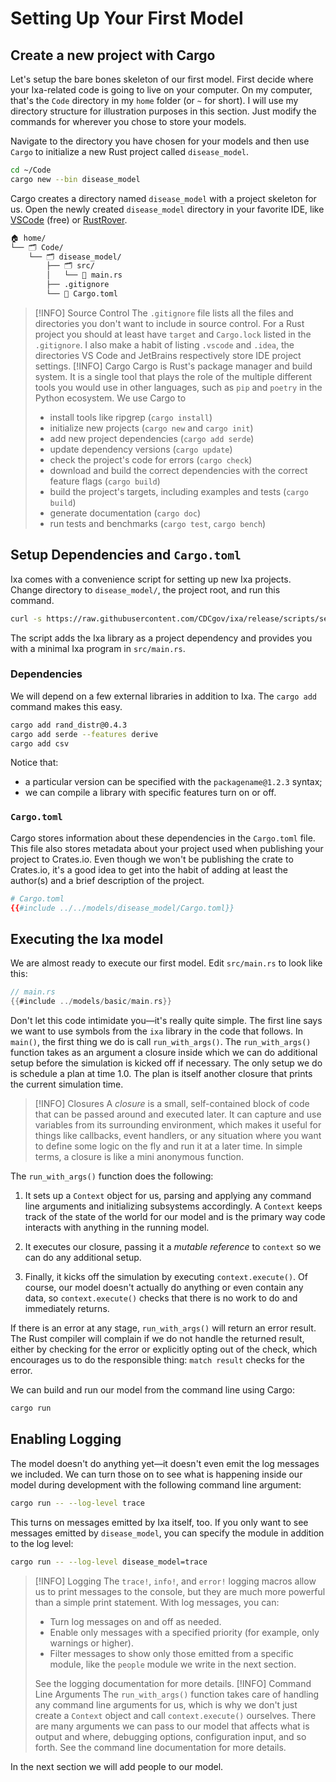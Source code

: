 # Setting Up Your First Model

## Create a new project with Cargo

Let's setup the bare bones skeleton of our first model. First decide where your Ixa-related code is going to live on your computer. On my computer, that's the `Code` directory in my `home` folder (or `~` for short). I will use my directory structure for illustration purposes in this section. Just modify the commands for wherever you chose to store your models.

Navigate to the directory you have chosen for your models and then use `Cargo` to initialize a new Rust project called `disease_model`.

```bash
cd ~/Code
cargo new --bin disease_model
```

Cargo creates a directory named `disease_model` with a project skeleton for us. Open the newly created `disease_model` directory in your favorite IDE, like [VSCode](https://code.visualstudio.com/) (free) or [RustRover](https://www.jetbrains.com/rust/).

```bash
🏠 home/
└── 🗂️ Code/
    └── 🗂️ disease_model/
        ├── 🗂️ src/
        │   └── 📄 main.rs
        ├── .gitignore
        └── 📄 Cargo.toml
```

> [!INFO] Source Control
> The `.gitignore` file lists all the files and directories you don't want to include in source control. For a Rust project you should at least have `target` and `Cargo.lock` listed in the `.gitignore`. I also make a habit of listing `.vscode` and `.idea`, the directories VS Code and JetBrains respectively store IDE project settings.
> [!INFO] Cargo
> Cargo is Rust's package manager and build system. It is a single tool that plays the role of the multiple different tools you would use in other languages, such as `pip` and `poetry` in the Python ecosystem. We use Cargo to
>
> - install tools like ripgrep (`cargo install`)
> - initialize new projects (`cargo new` and `cargo init`)
> - add new project dependencies (`cargo add serde`)
> - update dependency versions (`cargo update`)
> - check the project's code for errors (`cargo check`)
> - download and build the correct dependencies with the correct feature flags (`cargo build`)
> - build the project's targets, including examples and tests (`cargo build`)
> - generate documentation (`cargo doc`)
> - run tests and benchmarks (`cargo test`, `cargo bench`)

## Setup Dependencies and `Cargo.toml`

Ixa comes with a convenience script for setting up new Ixa projects. Change directory to `disease_model/`, the project root, and run this command.

```bash
curl -s https://raw.githubusercontent.com/CDCgov/ixa/release/scripts/setup_new_ixa_project.sh | sh -s
```

The script adds the Ixa library as a project dependency and provides you with a minimal Ixa program in `src/main.rs`.

### Dependencies

We will depend on a few external libraries in addition to Ixa.  The `cargo add` command makes this easy.

```bash
cargo add rand_distr@0.4.3
cargo add serde --features derive
cargo add csv
```

Notice that:

- a particular version can be specified with the `packagename@1.2.3` syntax;
- we can compile a library with specific features turn on or off.

### `Cargo.toml`

Cargo stores information about these dependencies in the `Cargo.toml` file. This file also stores metadata about your project used when publishing your project to Crates.io. Even though we won't be publishing the crate to Crates.io, it's a good idea to get into the habit of adding at least the author(s) and a brief description of the project.

```toml
# Cargo.toml
{{#include ../../models/disease_model/Cargo.toml}}
```

## Executing the Ixa model

We are almost ready to execute our first model. Edit `src/main.rs` to look like this:

```rust
// main.rs
{{#include ../models/basic/main.rs}}
```

Don't let this code intimidate you—it's really quite simple. The first line says we want to use symbols from the `ixa` library in the code that follows.  In `main()`, the first thing we do is call  `run_with_args()`. The `run_with_args()` function takes as an argument a closure inside which we can do additional setup before the simulation is kicked off if necessary. The only setup we do is schedule a plan at time 1.0. The plan is itself another closure that prints the current simulation time.

> [!INFO] Closures
> A *closure* is a small, self-contained block of code that can be passed around and executed later. It can capture and use variables from its surrounding environment, which makes it useful for things like callbacks, event handlers, or any situation where you want to define some logic on the fly and run it at a later time. In simple terms, a closure is like a mini anonymous function.

The `run_with_args()` function does the following:

1. It sets up a `Context` object for us, parsing and applying any command line arguments and initializing subsystems accordingly. A `Context` keeps track of the state of the world for our model and is the primary way code interacts with anything in the running model.
2. It executes our closure, passing it a *mutable reference* to `context` so we can do any additional setup.

3. Finally, it kicks off the simulation by executing `context.execute()`. Of course, our model doesn't actually do anything or even contain any data, so `context.execute()` checks that there is no work to do and immediately returns.

If there is an error at any stage, `run_with_args()` will return an error result. The Rust compiler will complain if we do not handle the returned result, either by checking for the error or explicitly opting out of the check, which encourages us to do the responsible thing: `match result` checks for the error.

We can build and run our model from the command line using Cargo:

```bash
cargo run
```

## Enabling Logging

The model doesn't do anything yet—it doesn't even emit the log messages we included. We can turn those on to see what is happening inside our model during development with the following command line argument:

```bash
cargo run -- --log-level trace
```

This turns on messages emitted by Ixa itself, too. If you only want to see messages emitted by `disease_model`, you can specify the module in addition to the log level:

```bash
cargo run -- --log-level disease_model=trace
```

> [!INFO] Logging
> The `trace!`, `info!`, and `error!` logging macros allow us to print messages to the console, but they are much more powerful than a simple print statement. With log messages, you can:
>
> - Turn log messages on and off as needed.
> - Enable only messages with a specified priority (for example, only warnings or higher).
> - Filter messages to show only those emitted from a specific module, like the `people` module we write in the next section.
>
> See the logging documentation for more details.
> [!INFO] Command Line Arguments
> The `run_with_args()` function takes care of handling any command line arguments for us, which is why we don't just create a `Context` object and call `context.execute()` ourselves. There are many arguments we can pass to our model that affects what is output and where, debugging options, configuration input, and so forth.
> See the command line documentation for more details.

In the next section we will add people to our model.
